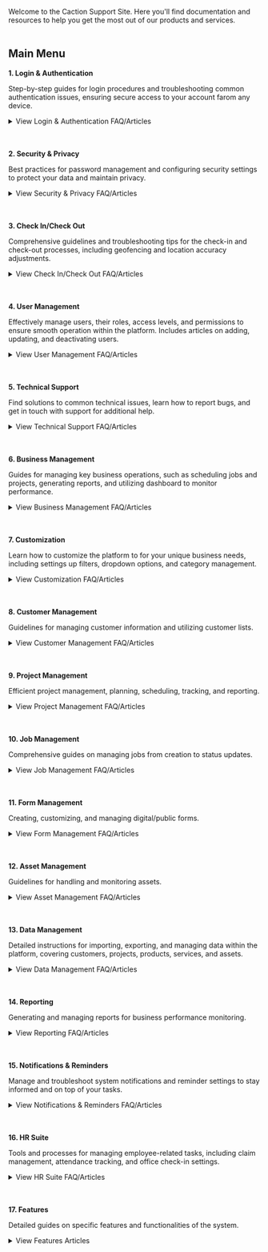 Welcome to the Caction Support Site. Here you'll find documentation and resources to help you get the most out of our products and services.<br><br>

## Main Menu

**1. Login & Authentication**<br>

   Step-by-step guides for login procedures and troubleshooting common authentication issues, ensuring secure access to your account farom any device.<br>
   
   <details>
   <summary>View Login & Authentication FAQ/Articles</summary>
   <br>
   - <a href="Login.html">How to Login Into Caction Using Mobile and Desktop?</a><br>
   - <a href="New_User_Login.html">How to Assist My New User to Login?</a><br>
   - <a href="IMEI.html">I Can't Login to My Other Phone. Why?</a><br>
   - <a href="Turn_Off_IMEI.html">How to enable or disable IMEI Login Check? (Device Changing Detection)</a><br>
   - <a href="Not_Receiving_OTP.html">My Staff Did Not Receive Their OTP. What Should I Do?</a><br>
   - <a href="Enable_Disable_Version_Access_Permission.html">How to Enable/Disable Version Access Permission? (For Staff)</a><br>
   </details>
   <br><br>

**2. Security & Privacy**<br>

   Best practices for password management and configuring security settings to protect your data and maintain privacy.<br>
   
   <details>
   <summary>View Security & Privacy FAQ/Articles</summary>
   <br>
   - <a href="Forgot_Password.html">I forgot my password. How can I recover or reset it?</a><br>
   - <a href="Change_Account_Password.html">How to Change Account Password?</a><br>
   </details>
   <br><br>

**3. Check In/Check Out**<br>

   Comprehensive guidelines and troubleshooting tips for the check-in and check-out processes, including geofencing and location accuracy adjustments.<br>
   
   <details>
   <summary>View Check In/Check Out FAQ/Articles</summary>
   <br>
   - <a href="Assist_Check_Out.html">I Forgot to Check Out, How?</a><br>
   - <a href="Enable_Assist_Check_Out.html">How to Enable Assist Check Out?</a><br>
   - <a href="Check_In_Address.html">I am at the location, but the system says I am too far from the location.</a><br>
   - <a href="Adjust_Geofencing_Radius.html">How to Adjust Geofencing Radius?</a><br>
   </details>
   <br><br>
   
**4. User Management**<br>

   Effectively manage users, their roles, access levels, and permissions to ensure smooth operation within the platform. Includes articles on adding, updating, and deactivating users.<br>
   
   <details>
   <summary>View User Management FAQ/Articles</summary>
   <br>
   - <a href="Add_New_User.html">How to Add New User?</a><br>
   - <a href="Copy_Account.html">How to Copy Account for New User?</a><br>
   - <a href="Add_New_User_Category.html">How to Add New User Category?</a><br>
   - <a href="Delete,_Deactivate_or_Change_User.html">How Do I Delete/Deactivate a Resigned User or Change to a New User?</a><br>
   - <a href="Configure_Public_Form_Access_in_UAC.html">How to Configure Public Form Access in UAC (Done by Admin)?</a><br>
   - <a href="Admin_Reset_App_Access.html">How does an Admin Reset App Access for a User?</a><br>
   </details>
   <br><br>

**5. Technical Support**<br>

   Find solutions to common technical issues, learn how to report bugs, and get in touch with support for additional help.<br>
   
   <details>
   <summary>View Technical Support FAQ/Articles</summary>
   <br>
   - <a href="Updates_Not_Received_by_Team_Members.html">My updates are not received by my admin and other team members. Why?</a><br>
   - <a href="Check_Pending_Update.html">How to Check Pending Update?</a><br>
   - <a href="Check_Pending_Data.html">How to Check Pending Data?</a><br>
   - <a href="Can't_Load_Schedule_Page.html">I can't load the schedule page. Why?</a><br>
   - <a href="Different_Number_Jobs_For_Same_Customer.html">Why is the Console Tab showing a different number of jobs for the same customer?</a><br>
   </details>
   <br><br>

**6. Business Management**<br>

   Guides for managing key business operations, such as scheduling jobs and projects, generating reports, and utilizing dashboard to monitor performance.<br>
   
   <details>
   <summary>View Business Management FAQ/Articles</summary>
   <br>
   - <a href="Data_Level_Structure.html">Data Level Structure</a><br>
   - <a href="User_Types_Default_Access.html">User Type Default Access</a><br>
   - <a href="Comment_With_Photo.html">How to comment with photo / attachment?</a><br>
   - <a href="View_Business_Travelling.html">Where can I view my team's travelling for the month?</a><br>
   - <a href="Access_Submitted_Public_Form.html">How to Access Submitted Public Form?</a><br>
   - <a href="Add_New_Product&Service_List.html">How to Add New Product/Services?</a><br>
   - <a href="Product_Services_List.html">Product/Services List</a><br>
   - <a href="Can't_Access_Digital_Form.html">I can't access Digital Form. Please help.</a><br>
   - <a href="To_Do_List.html">To-do List Setup</a><br>
   - <a href="UAC_Policy_Management.html">UAC Policy Management</a><br>
   - <a href="Company_Profile_Settings.html">Company Profile Settings</a><br>
   - <a href="Wizard_Page.html">Wizard Page</a><br>
   - <a href="Comment_Category_Segmentation.html">Comment Category Segmentation</a><br>
   - <a href="Edit_Remote_Signature_Email_Template.html">How to Edit Remote Signature Email Template?</a><br>
   - <a href="How_to_Get_Remote_Signature_From_Customer.html">How to Request for Remote Signature From Customer?</a><br>
   - <a href="Request_Signature_Company_Stamp.html">How to Sign and Upload Company Stamp into Digital Form?</a><br>
   </details>
   <br><br>

**7. Customization**<br>

   Learn how to customize the platform to for your unique business needs, including settings up filters, dropdown options, and category management.<br>
   
   <details>
   <summary>View Customization FAQ/Articles</summary>
   <br>
   - <a href="Job_Filter_by_Date_Range.html">How to Filter Job by Date Range?</a><br>
   - <a href="Default_Favourite_Filter.html">How to Set Customized Favourite Filter as Default - Desktop</a><br>
   - <a href="Default_Favourite_Filter_App.html">How to Set Customized Favourite Filter as Default - App</a><br>
   - <a href="How_to_Set_Up_the_Column_View_in_the_Report_Page.html">How to Set Up the Column View in the Report Page?</a><br>
   - <a href="Job_Update_Report_Filter.html">How to Use Update Report Filter?</a><br>
   - <a href="Add_Dropdown_Options_in_Digital_Form.html">How to Add Dropdown Options in Digital Form?</a><br>
   - <a href="Edit_Checklist_Dropdown_Options.html">How to Edit Checklist Dropdown Options?</a><br>
   - <a href="How_to_Use_Dropdown_Field_in_Job_Project_Customer.html">How to Use Dropdown Field in Job/Project/Customer?</a><br>
   - <a href="Add_New_Category_in_Customer_Project_Job.html">How do I Add New Category in Customer/Project/Job?</a><br>
   - <a href="Add_New_Category_in_Digital_Form.html">How do I Add New Category in Digital Form?</a><br>
   - <a href="Add_New_Status_in_Customer_Project_Job.html">How do I Add New Status in Customer/Project/Job?</a><br>
   - <a href="Add_New_Status_in_Digital_Form.html">How do I Add New Status in Digital Form?</a><br>
   </details>
   <br><br>

**8. Customer Management**<br>

   Guidelines for managing customer information and utilizing customer lists.<br>
   
   <details>
   <summary>View Customer Management FAQ/Articles</summary>
   <br>
   - <a href="Add_New_Customer.html">How to Add New Customer?</a><br>
   - <a href="Customer_List.html">Customer List</a><br>
   </details>
   <br><br>

**9. Project Management**<br>

   Efficient project management, planning, scheduling, tracking, and reporting.<br>
   
   <details>
   <summary>View Project Management FAQ/Articles</summary>
   <br>
   - <a href="Add_New_Project.html">How to Add New Project?</a><br>
   - <a href="Project_Schedule_Page.html">Project Schedule Page</a><br>
   </details>
   <br><br>

**10. Job Management**<br>

   Comprehensive guides on managing jobs from creation to status updates.<br>
   
   <details>
   <summary>View Job Management FAQ/Articles</summary>
   <br>
   - <a href="Add_New_Job.html">How to Add New Job?</a><br>
   - <a href="Job_Schedule_Page.html">Job Schedule Page</a><br>
   - <a href="Job_Dashboard.html">Job Dashboard</a><br>
   - <a href="Setup_Job_Template.html">How to Setup Job Template Page?</a><br>
   </details>
   <br><br>

**11. Form Management**<br>

   Creating, customizing, and managing digital/public forms.<br>
   
   <details>
   <summary>View Form Management FAQ/Articles</summary>
   <br>
   - <a href="Create_Digital_Form.html">How to Create Digital Form?</a><br>
   - <a href="Creation_of_Public_Form.html">How to Generate and Share QR Code for Public Form?</a><br>
   - <a href="Setup_Public_Form_Template_Page.html">How to Setup Public Form Template Page?</a><br>
   - <a href="Access_Submitted_Public_Form.html">How to Access Submitted Public Form?</a><br>
   - <a href="Digital_Form_Template_Settings.html">Digital Form Template Settings</a><br>
   - <a href="Create_PDF.html">How to Set Up Digital Form PDF Template?</a><br>
   </details>
   <br><br>

**12. Asset Management**<br>

   Guidelines for handling and monitoring assets.<br>
   
   <details>
   <summary>View Asset Management FAQ/Articles</summary>
   <br>
   - <a href="How_to_Add_New_Asset.html">How to Add New Asset?</a><br>
   - <a href="Asset_Dashboard.html">Asset Dashboard</a><br>
   </details>
   <br><br>

**13. Data Management**<br>

   Detailed instructions for importing, exporting, and managing data within the platform, covering customers, projects, products, services, and assets.<br>
   
   <details>
   <summary>View Data Management FAQ/Articles</summary>
   <br>
   - <a href="Import_Customer.html">How to Import New Customer(s)?</a><br>
   - <a href="Import_Project.html">How to Import New Project(s)?</a><br>
   - <a href="Import_Product_Services.html">How to Import New Product/Services(s)?</a><br>
   - <a href="Import_Asset.html">How do I Import New Asset(s)?</a><br>
   - <a href="Import_UOM.html">How to Import New UOM(s)?</a><br>
   - <a href="Import_User.html">How do I Import New User(s)?</a><br>
   - <a href="Import_Contact.html">How to Import New Contact(s)?</a><br>
   - <a href="Company_Bulk_Update.html">How to do Customer/Project/Product/Services/UOM Bulk Update?</a><br>
   - <a href="Asset_Bulk_Update.html">How to do Asset Bulk Update?</a><br>
   </details>
   <br><br>

**14. Reporting**<br>

   Generating and managing reports for business performance monitoring.<br>
   
   <details>
   <summary>View Reporting FAQ/Articles</summary>
   <br>
   - <a href="Report_Page.html">Report Page</a><br>
   - <a href="Update_Report_Page.html">Update Report Page</a><br>
   - <a href="Export_Report.html">How to Pull Out Job/Project/Form Report?</a><br>
   </details>
   <br><br>

**15. Notifications & Reminders**<br>

   Manage and troubleshoot system notifications and reminder settings to stay informed and on top of your tasks.<br>
   
   <details>
   <summary>View Notifications & Reminders FAQ/Articles</summary>
   <br>
   - <a href="Edit_Reminder_Template.html">How to Edit Reminder Template?</a><br>
   - <a href="Create_Reminder_Template.html">How to Create New Reminder Template?</a><br>
   - <a href="Disable_Notification.html">I Get Spammed By a Lot of Notifications. How Do I Disable It?</a><br>
   - <a href="I_am_Not_Getting_Any_Notification_From_System_Why.html">I am Not Getting Any Notification From System. Why?</a><br>
   </details>
   <br><br>
   
**16. HR Suite**<br>

   Tools and processes for managing employee-related tasks, including claim management, attendance tracking, and office check-in settings.<br>
   
   <details>
   <summary>View HR Suite FAQ/Articles</summary>
   <br>
   - <a href="Claim_Management.html">Claim Management</a><br>
   - <a href="Overtime_Management.html">Overtime Management</a><br>
   - <a href="Attendance_List.html">Attendance List</a><br>
   - <a href="Office_Check_In_Settings.html">Office Check-In Settings</a><br>
   </details>
   <br><br>

**17. Features**<br>

   Detailed guides on specific features and functionalities of the system.<br>
   
   <details>
   <summary>View Features Articles</summary>
   <br>
   - <a href="Data_Level_Structure.html">Data Level Structure</a><br>
   - <a href="User_Types_Default_Access.html">User Type Default Access</a><br>
   <br>
   <h2>General</h2>
   - <a href="Add_New_Project.html">How to Add New Project?</a><br>
   - <a href="Create_Digital_Form.html">How to Create Digital Form?</a><br>
   - <a href="Creation_of_Public_Form.html">How to Generate and Share QR Code for Public Form?</a><br>
   <br>
   <h2>Business Management</h2>
   <b>Schedule</b><br>
   - <a href="Add_New_Job.html">How to Add New Job?</a><br>
   - <a href="Job_Schedule_Page.html">Job Schedule Page</a><br>
   - <a href="Project_Schedule_Page.html">Project Schedule Page</a><br>
   <br>
   <b>Dashboard</b><br>
   - <a href="Asset_Dashboard.html">Asset Dashboard</a><br>
   - <a href="Job_Dashboard.html">Job Dashboard</a><br>
   <br>
   <b>Customer List</b><br>
   - <a href="Add_New_Customer.html">How to Add New Customer?</a><br>
   - <a href="Customer_List.html">Customer List</a><br>
   <br>
   <b>Asset List</b><br>
   - <a href="How_to_Add_New_Asset.html">How to Add New Asset?</a><br>
   <br>
   <b>Product/Services List</b><br>
   - <a href="Product_Services_List.html">Product/Services List</a><br>
   <br>
   <h2>Business Reports</h2>
   - <a href="Report_Page.html">Report Page</a><br>
   - <a href="Update_Report_Page.html">Update Report Page</a><br>
   - <a href="Access_Submitted_Public_Form.html">How to Access Submitted Public Form?</a><br>
   <br>
   <h2>HR Suite</h2>
   - <a href="Claim_Management.html">Claim Management</a><br>
   - <a href="Add_Overtime_Claim.html">How to Add Overtime Claim?</a><br>
   - <a href="Overtime_Management.html">Overtime Management</a><br>
   - <a href="Attendance_List.html">Attendance List</a><br>
   - <a href="Office_Check_In_Settings.html">Office Check-In Settings</a><br>
   - <a href="Add_Claim.html">How to Add Claim?</a><br>
   <br>
   <h2>Company Settings</h2>
   <br>
   <b>Job Settings</b><br>
   - <a href="To_Do_List.html">To-do List Setup</a><br>
   <br>
   <h2>Template Settings</h2>
   <br>
   <b>Job</b><br>
   - <a href="Setup_Job_Template.html">How to Setup Job Template Page?</a><br>
   <br>
   <b>Digital Form</b><br>
   - <a href="Digital_Form_Template_Settings.html">Digital Form Template Settings</a><br>
   - <a href="Create_PDF.html">How to Set Up Digital Form PDF Template?</a><br>
   <br>
   <b>Public Form</b><br>
   - <a href="Setup_Public_Form_Template_Page.html">How to Setup Public Form Template Page?</a><br>
   <br>
   <h2>User Management</h2>
   - <a href="UAC_Policy_Management.html">UAC Policy Management</a><br>
   - <a href="Company_Profile_Settings.html">Company Profile Settings</a><br>
   - <a href="Notification_Settings_by_User_Account.html">Notification Settings by User Account</a><br>
   <br>
   <h2>Wizard</h2>
   - <a href="Wizard_Page.html">Wizard Page</a><br>
   </details>
   <br><br>
   
<!-- [Link Text](https://salesconnection.github.io/Sales-Connection-Support/Main_Menu.html) -->
